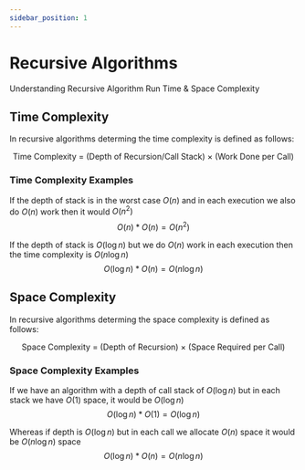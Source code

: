 ```yaml
---
sidebar_position: 1
---
```


# Recursive Algorithms

Understanding Recursive Algorithm Run Time & Space Complexity

## Time Complexity

In recursive algorithms determing the time complexity is defined as follows:

$$
  % Time Complexity=(Depth of Recursion)×(Work Done per Call)
  \text{Time Complexity = (Depth of Recursion/Call Stack) × (Work Done per Call)}
$$

### Time Complexity Examples

If the depth of stack is in the worst case $O(n)$ and in each execution we also do $O(n)$ work then it would $O(n^2)$
$$
O(n) * O(n) = O(n^2)
$$

If the depth of stack is ${O}(\log{}n)$ but we do $O(n)$ work in each execution then the time complexity is ${O}(n\log{}n)$
$$
{O}(\log{}n) * O(n) = {O}(n\log{}n)
$$

## Space Complexity

In recursive algorithms determing the space complexity is defined as follows:

$$
  % Space Complexity=(Depth of Recursion)×(Space Required per Call)
  \text{Space Complexity = (Depth of Recursion) × (Space Required per Call)}
$$

### Space Complexity Examples

If we have an algorithm with a depth of call stack of ${O}(\log{}n)$ but in each stack we have $O(1)$ space, it would be ${O}(\log{}n)$
$$
{O}(\log{}n) * O(1)= {O}(\log{}n)
$$

Whereas if depth is ${O}(\log{}n)$ but in each call we allocate $O(n)$ space it would be ${O}(n\log{}n)$ space
$$
{O}(\log{}n) * O(n) = {O}(n\log{}n)
$$

<!-- ## Time Complexity Analysis Examples -->

<!-- **Linear Recursion:**

(O(n) Depth, O(1) Work per Call):

Example: Simple Fibonacci calculation without memoization.
Here, the depth is O(n), and each call does O(1) work.
Time Complexity: O(n).
Quadratic Recursion (O(n) Depth, O(n) Work per Call):

Example: Finding all substrings of a string (without using dynamic programming).
Depth is O(n), but each level involves O(n) work (e.g., generating or processing a substring).
Time Complexity: O(n^2).
Logarithmic Depth, Linear Work (O(log n) Depth, O(n) Work per Call):

Example: Merge Sort.
The depth of recursion is O(log n) (due to dividing the array in half each time), and the merging step does O(n) work.
Time Complexity: O(n log n).

## Space Complexity Analysis Examples

Examples:
Logarithmic Depth, Constant Space per Call (O(log n) Depth, O(1) Space per Call):

Example: Binary search.
Here, the depth of the recursion is O(log n), and each call only requires O(1) additional space.
Space Complexity: O(log n).
Logarithmic Depth, Linear Space per Call (O(log n) Depth, O(n) Space per Call):

Example: In a modified version of merge sort, where you allocate a new array at each level of recursion rather than reusing the array.
The depth is O(log n), and each call allocates O(n) space.
Space Complexity: O(n log n).
Linear Depth, Constant Space per Call (O(n) Depth, O(1) Space per Call):

Example: A recursive function that processes an array or a linked list element by element without additional data structures.
The depth is O(n), and each call uses O(1) space.
Space Complexity: O(n). -->
